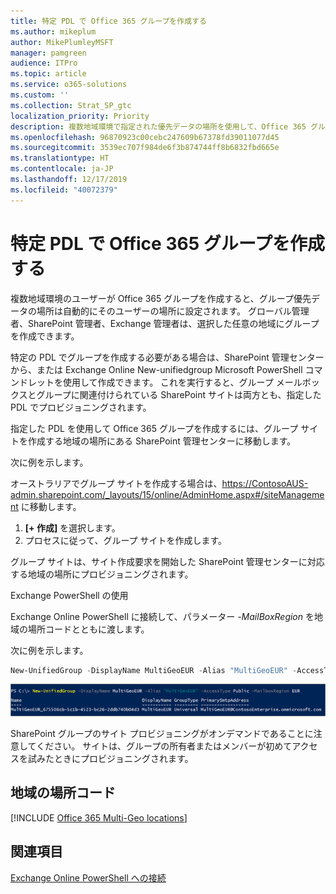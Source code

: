 ```yaml
---
title: 特定 PDL で Office 365 グループを作成する
ms.author: mikeplum
author: MikePlumleyMSFT
manager: pamgreen
audience: ITPro
ms.topic: article
ms.service: o365-solutions
ms.custom: ''
ms.collection: Strat_SP_gtc
localization_priority: Priority
description: 複数地域環境で指定された優先データの場所を使用して、Office 365 グループを作成する方法について説明します。
ms.openlocfilehash: 96870923c00cebc247609b67378fd39011077d45
ms.sourcegitcommit: 3539ec707f984de6f3b874744ff8b6832fbd665e
ms.translationtype: HT
ms.contentlocale: ja-JP
ms.lasthandoff: 12/17/2019
ms.locfileid: "40072379"
---
```

# <a name="create-an-office-365-group-with-a-specific-pdl"></a>特定 PDL で Office 365 グループを作成する

複数地域環境のユーザーが Office 365 グループを作成すると、グループ優先データの場所は自動的にそのユーザーの場所に設定されます。 グローバル管理者、SharePoint 管理者、Exchange 管理者は、選択した任意の地域にグループを作成できます。 

特定の PDL でグループを作成する必要がある場合は、SharePoint 管理センターから、または Exchange Online New-unifiedgroup Microsoft PowerShell コマンドレットを使用して作成できます。 これを実行すると、グループ メールボックスとグループに関連付けられている SharePoint サイトは両方とも、指定した PDL でプロビジョニングされます。

指定した PDL を使用して Office 365 グループを作成するには、グループ サイトを作成する地域の場所にある SharePoint 管理センターに移動します。

次に例を示します。

オーストラリアでグループ サイトを作成する場合は、https://ContosoAUS-admin.sharepoint.com/_layouts/15/online/AdminHome.aspx#/siteManagement に移動します。

1. **[+ 作成]** を選択します。
2. プロセスに従って、グループ サイトを作成します。

グループ サイトは、サイト作成要求を開始した SharePoint 管理センターに対応する地域の場所にプロビジョニングされます。 

Exchange PowerShell の使用 

Exchange Online PowerShell に接続して、パラメーター *-MailBoxRegion* を地域の場所コードとともに渡します。

次に例を示します。 

```PowerShell
New-UnifiedGroup -DisplayName MultiGeoEUR -Alias "MultiGeoEUR" -AccessType Public -MailboxRegion EUR 
```

![構文を使用した New-UnifiedGroup PowerShell コマンドレットのスクリーンショット](media/multi-geo-new-group-with-pdl-powershell.png)

SharePoint グループのサイト プロビジョニングがオンデマンドであることに注意してください。 サイトは、グループの所有者またはメンバーが初めてアクセスを試みたときにプロビジョニングされます。

## <a name="geo-location-codes"></a>地域の場所コード

[!INCLUDE [Office 365 Multi-Geo locations](includes/office-365-multi-geo-locations.md)]

## <a name="see-also"></a>関連項目

[Exchange Online PowerShell への接続](https://docs.microsoft.com/powershell/exchange/exchange-online/connect-to-exchange-online-powershell/connect-to-exchange-online-powershell)
